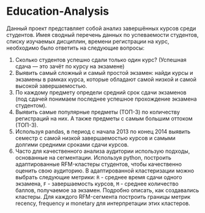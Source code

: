 # Education-Analysis

Данный проект представляет собой анализ завершённых курсов среди студентов. Имея сводный перечень данных по успеваемости студентов,
списку изучаемых дисциплин, времени регистрации на курс, необходимо было ответить на следующие вопросы: 


1. Сколько студентов успешно сдали только один курс? (Успешная сдача — это зачёт по курсу на экзамене)
2. Выявить самый сложный и самый простой экзамен: найди курсы и экзамены в рамках курса, которые обладают самой низкой и самой высокой завершаемостью.
3. По каждому предмету определи средний срок сдачи экзаменов (под сдачей понимаем последнее успешное прохождение экзамена студентом).
4.  Выявить самые популярные предметы (ТОП-3) по количеству регистраций на них. А также предметы с самым большим оттоком (ТОП-3).
5.  Используя pandas, в период с начала 2013 по конец 2014 выявить семестр с самой низкой завершаемостью курсов и самыми долгими средними сроками сдачи курсов.
6.  Часто для качественного анализа аудитории использую подходы, основанные на сегментации. Используя python, построить адаптированные RFM-кластеры студентов,
    чтобы качественно оценить свою аудиторию. В адаптированной кластеризации можно выбрать следующие метрики: `R` - среднее время сдачи одного экзамена,
 `F` - завершаемость курсов, `M` - среднее количество баллов, получаемое за экзамен. Подробно описать, как создавались кластеры.
 Для каждого RFM-сегмента построить границы метрик recency, frequency и monetary для интерпретации этих кластеров. 
